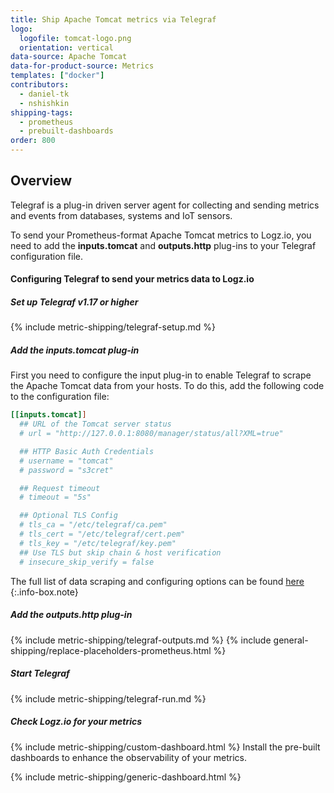 ```yaml
---
title: Ship Apache Tomcat metrics via Telegraf
logo:
  logofile: tomcat-logo.png
  orientation: vertical
data-source: Apache Tomcat 
data-for-product-source: Metrics
templates: ["docker"]
contributors:
  - daniel-tk
  - nshishkin
shipping-tags:  
  - prometheus
  - prebuilt-dashboards
order: 800
---
```



## Overview

Telegraf is a plug-in driven server agent for collecting and sending metrics and events from databases, systems and IoT sensors.

To send your Prometheus-format Apache Tomcat metrics to Logz.io, you need to add the **inputs.tomcat** and **outputs.http** plug-ins to your Telegraf configuration file.

<!-- logzio-inject:install:grafana:dashboards ids=["1QIverGwIdtlC5ZbKohyvj", "6J2RujMalRK3oC4y0r88ax"] -->

#### Configuring Telegraf to send your metrics data to Logz.io

<div class="tasklist">

##### Set up Telegraf v1.17 or higher

{% include metric-shipping/telegraf-setup.md %}

##### Add the inputs.tomcat plug-in

First you need to configure the input plug-in to enable Telegraf to scrape the Apache Tomcat data from your hosts. To do this, add the following code to the configuration file:

``` ini
[[inputs.tomcat]]
  ## URL of the Tomcat server status
  # url = "http://127.0.0.1:8080/manager/status/all?XML=true"

  ## HTTP Basic Auth Credentials
  # username = "tomcat"
  # password = "s3cret"

  ## Request timeout
  # timeout = "5s"

  ## Optional TLS Config
  # tls_ca = "/etc/telegraf/ca.pem"
  # tls_cert = "/etc/telegraf/cert.pem"
  # tls_key = "/etc/telegraf/key.pem"
  ## Use TLS but skip chain & host verification
  # insecure_skip_verify = false
```

<!-- info-box-start:info -->
The full list of data scraping and configuring options can be found [here](https://github.com/influxdata/telegraf/blob/release-1.18/plugins/inputs/tomcat/README.md)
{:.info-box.note}
<!-- info-box-end -->

##### Add the outputs.http plug-in
  
{% include metric-shipping/telegraf-outputs.md %}
{% include general-shipping/replace-placeholders-prometheus.html %}

##### Start Telegraf

{% include metric-shipping/telegraf-run.md %}
  
##### Check Logz.io for your metrics

{% include metric-shipping/custom-dashboard.html %} Install the pre-built dashboards to enhance the observability of your metrics.

<!-- logzio-inject:install:grafana:dashboards ids=["1QIverGwIdtlC5ZbKohyvj", "6J2RujMalRK3oC4y0r88ax"] -->

{% include metric-shipping/generic-dashboard.html %} 

</div>
